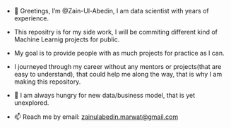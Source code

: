 - 👋 Greetings, I’m @Zain-Ul-Abedin,  I am data scientist with years of experience.
- This repositry is for my side work, I will be commiting different kind of Machine Learnig projects for public.
- My goal is to provide people with as much projects for practice as I can.
- I journeyed through my career without any mentors or projects(that are easy to understand), that could help me along the way,
  that is why I am making this repository. 
- 👀 I am always hungry for new data/business model, that is yet unexplored.

- 📫 Reach me by email: zainulabedin.marwat@gmail.com
